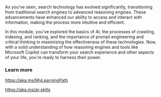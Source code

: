 As you've seen, search technology has evolved significantly, transitioning from traditional search engines to advanced reasoning engines. These advancements have enhanced our ability to access and interact with information, making the process more intuitive and efficient.

In this module, you've explored the basics of AI, the processes of crawling, indexing, and ranking, and the importance of prompt engineering and critical thinking in maximizing the effectiveness of these technologies. Now, with a solid understanding of how reasoning engines and tools like Microsoft Copilot can transform your search experience and other aspects of your life, you're ready to harness their power.

### Learn more

<https://aka.ms/MyLearningPath>

<https://aka.ms/ai-skills>

